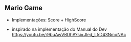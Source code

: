 ## Mario Game

- Implementações: Score + HighScore

- inspirado na implementação do Manual do Dev
https://youtu.be/r9buAwVBDhA?si=JIed_L5D43NmoNAc
